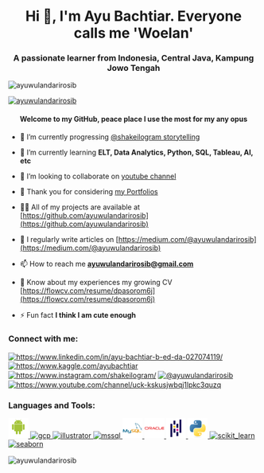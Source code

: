 <h1 align="center">Hi 👋, I'm Ayu Bachtiar. Everyone calls me 'Woelan'</h1>
<h3 align="center">A passionate learner from Indonesia, Central Java, Kampung Jowo Tengah</h3>

<p align="left"> <img src="https://komarev.com/ghpvc/?username=ayuwulandarirosib&label=Profile%20views&color=0e75b6&style=flat" alt="ayuwulandarirosib" /> </p>

<p align="left"> <a href="https://github.com/ryo-ma/github-profile-trophy"><img src="https://github-profile-trophy.vercel.app/?username=ayuwulandarirosib" alt="ayuwulandarirosib" /></a> </p>

<h4 align="center">Welcome to my GitHub, peace place I use the most for my any opus</h4>

- 🔭 I’m currently progressing [@shakeilogram storytelling](https://www.instagram.com/shakeilogram/)

- 🌱 I’m currently learning **ELT, Data Analytics, Python, SQL, Tableau, AI, etc**

- 👯 I’m looking to collaborate on [youtube channel](https://www.youtube.com/channel/UCK-KsKusjWBqJ1LpkC3quzQ)

- 🤝 Thank you for considering [my Portfolios](https://github.com/ayuwulandarirosib)

- 👨‍💻 All of my projects are available at [https://github.com/ayuwulandarirosib](https://github.com/ayuwulandarirosib)

- 📝 I regularly write articles on [https://medium.com/@ayuwulandarirosib](https://medium.com/@ayuwulandarirosib)

- 📫 How to reach me **ayuwulandarirosib@gmail.com**

- 📄 Know about my experiences my growing CV [https://flowcv.com/resume/dpasorom6j](https://flowcv.com/resume/dpasorom6j)

- ⚡ Fun fact **I think I am cute enough**

<h3 align="left">Connect with me:</h3>
<p align="left">
<a href="https://linkedin.com/in/https://www.linkedin.com/in/ayu-bachtiar-b-ed-da-027074119/" target="blank"><img align="center" src="https://raw.githubusercontent.com/rahuldkjain/github-profile-readme-generator/master/src/images/icons/Social/linked-in-alt.svg" alt="https://www.linkedin.com/in/ayu-bachtiar-b-ed-da-027074119/" height="30" width="40" /></a>
<a href="https://kaggle.com/https://www.kaggle.com/ayubachtiar" target="blank"><img align="center" src="https://raw.githubusercontent.com/rahuldkjain/github-profile-readme-generator/master/src/images/icons/Social/kaggle.svg" alt="https://www.kaggle.com/ayubachtiar" height="30" width="40" /></a>
<a href="https://instagram.com/https://www.instagram.com/shakeilogram/" target="blank"><img align="center" src="https://raw.githubusercontent.com/rahuldkjain/github-profile-readme-generator/master/src/images/icons/Social/instagram.svg" alt="https://www.instagram.com/shakeilogram/" height="30" width="40" /></a>
<a href="https://medium.com/@ayuwulandarirosib" target="blank"><img align="center" src="https://raw.githubusercontent.com/rahuldkjain/github-profile-readme-generator/master/src/images/icons/Social/medium.svg" alt="@ayuwulandarirosib" height="30" width="40" /></a>
<a href="https://www.youtube.com/c/https://www.youtube.com/channel/uck-kskusjwbqj1lpkc3quzq" target="blank"><img align="center" src="https://raw.githubusercontent.com/rahuldkjain/github-profile-readme-generator/master/src/images/icons/Social/youtube.svg" alt="https://www.youtube.com/channel/uck-kskusjwbqj1lpkc3quzq" height="30" width="40" /></a>
</p>

<h3 align="left">Languages and Tools:</h3>
<p align="left"> <a href="https://developer.android.com" target="_blank" rel="noreferrer"> <img src="https://raw.githubusercontent.com/devicons/devicon/master/icons/android/android-original-wordmark.svg" alt="android" width="40" height="40"/> </a> <a href="https://cloud.google.com" target="_blank" rel="noreferrer"> <img src="https://www.vectorlogo.zone/logos/google_cloud/google_cloud-icon.svg" alt="gcp" width="40" height="40"/> </a> <a href="https://www.adobe.com/in/products/illustrator.html" target="_blank" rel="noreferrer"> <img src="https://www.vectorlogo.zone/logos/adobe_illustrator/adobe_illustrator-icon.svg" alt="illustrator" width="40" height="40"/> </a> <a href="https://www.microsoft.com/en-us/sql-server" target="_blank" rel="noreferrer"> <img src="https://www.svgrepo.com/show/303229/microsoft-sql-server-logo.svg" alt="mssql" width="40" height="40"/> </a> <a href="https://www.mysql.com/" target="_blank" rel="noreferrer"> <img src="https://raw.githubusercontent.com/devicons/devicon/master/icons/mysql/mysql-original-wordmark.svg" alt="mysql" width="40" height="40"/> </a> <a href="https://www.oracle.com/" target="_blank" rel="noreferrer"> <img src="https://raw.githubusercontent.com/devicons/devicon/master/icons/oracle/oracle-original.svg" alt="oracle" width="40" height="40"/> </a> <a href="https://pandas.pydata.org/" target="_blank" rel="noreferrer"> <img src="https://raw.githubusercontent.com/devicons/devicon/2ae2a900d2f041da66e950e4d48052658d850630/icons/pandas/pandas-original.svg" alt="pandas" width="40" height="40"/> </a> <a href="https://www.python.org" target="_blank" rel="noreferrer"> <img src="https://raw.githubusercontent.com/devicons/devicon/master/icons/python/python-original.svg" alt="python" width="40" height="40"/> </a> <a href="https://scikit-learn.org/" target="_blank" rel="noreferrer"> <img src="https://upload.wikimedia.org/wikipedia/commons/0/05/Scikit_learn_logo_small.svg" alt="scikit_learn" width="40" height="40"/> </a> <a href="https://seaborn.pydata.org/" target="_blank" rel="noreferrer"> <img src="https://seaborn.pydata.org/_images/logo-mark-lightbg.svg" alt="seaborn" width="40" height="40"/> </a> </p>

<p><img align="center" src="https://github-readme-stats.vercel.app/api/top-langs?username=ayuwulandarirosib&show_icons=true&locale=en&layout=compact" alt="ayuwulandarirosib" /></p>

<!---
> This is a ✨ special ✨ repository because its `README.md` (this file) appears on this bio GitHub profile.
--->


